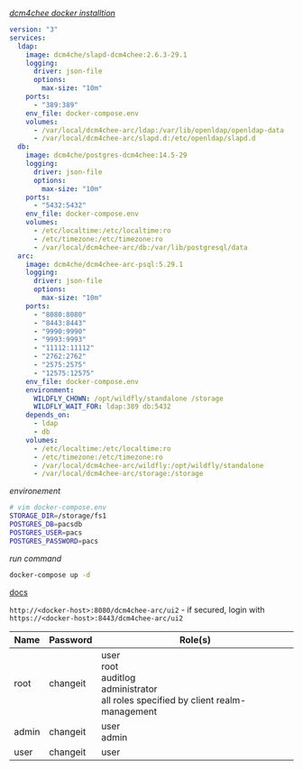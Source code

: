 
_[dcm4chee docker installtion](https://nroduit.github.io/en/getting-started/dcm4chee/)_

```yml
version: "3"
services:
  ldap:
    image: dcm4che/slapd-dcm4chee:2.6.3-29.1
    logging:
      driver: json-file
      options:
        max-size: "10m"
    ports:
      - "389:389"
    env_file: docker-compose.env
    volumes:
      - /var/local/dcm4chee-arc/ldap:/var/lib/openldap/openldap-data
      - /var/local/dcm4chee-arc/slapd.d:/etc/openldap/slapd.d
  db:
    image: dcm4che/postgres-dcm4chee:14.5-29
    logging:
      driver: json-file
      options:
        max-size: "10m"
    ports:
      - "5432:5432"
    env_file: docker-compose.env
    volumes:
      - /etc/localtime:/etc/localtime:ro
      - /etc/timezone:/etc/timezone:ro
      - /var/local/dcm4chee-arc/db:/var/lib/postgresql/data
  arc:
    image: dcm4che/dcm4chee-arc-psql:5.29.1
    logging:
      driver: json-file
      options:
        max-size: "10m"
    ports:
      - "8080:8080"
      - "8443:8443"
      - "9990:9990"
      - "9993:9993"
      - "11112:11112"
      - "2762:2762"
      - "2575:2575"
      - "12575:12575"
    env_file: docker-compose.env
    environment:
      WILDFLY_CHOWN: /opt/wildfly/standalone /storage
      WILDFLY_WAIT_FOR: ldap:389 db:5432
    depends_on:
      - ldap
      - db
    volumes:
      - /etc/localtime:/etc/localtime:ro
      - /etc/timezone:/etc/timezone:ro
      - /var/local/dcm4chee-arc/wildfly:/opt/wildfly/standalone
      - /var/local/dcm4chee-arc/storage:/storage

```

_environement_

```bash
# vim docker-compose.env
STORAGE_DIR=/storage/fs1
POSTGRES_DB=pacsdb
POSTGRES_USER=pacs
POSTGRES_PASSWORD=pacs
```

_run command_

```bash
docker-compose up -d
```

[docs](https://github.com/dcm4che/dcm4chee-arc-light/wiki)

`http://<docker-host>:8080/dcm4chee-arc/ui2` - if secured, login with `https://<docker-host>:8443/dcm4chee-arc/ui2`

  Name | Password | Role(s) |
  --- | --- | --- |
  root | changeit | user <br/> root<br/> auditlog <br/> administrator <br/> all roles specified by client realm-management |
  admin | changeit | user<br/> admin |
  user | changeit | user |


